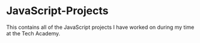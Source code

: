 # JavaScript-Projects

This contains all of the JavaScript projects I have worked on during my time at the Tech Academy.
